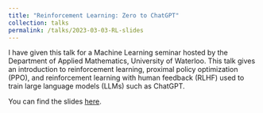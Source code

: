 ```yaml
---
title: "Reinforcement Learning: Zero to ChatGPT"
collection: talks
permalink: /talks/2023-03-03-RL-slides
---
```


I have given this talk for a Machine Learning seminar hosted by the Department of Applied Mathematics, University of Waterloo. This talk gives an introduction to reinforcement learning, proximal policy optimization (PPO), and reinforcement learning with human feedback (RLHF) used to train large language models (LLMs) such as ChatGPT.

You can find the slides [here](/files/RL_slides.pdf).